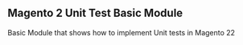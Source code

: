 ## Magento 2 Unit Test Basic Module

Basic Module that shows how to implement Unit tests in Magento 22
